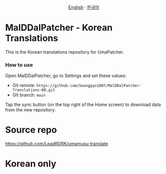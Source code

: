 <p align="center"> 
  <a href="README.md">English</a> 
  ·
  <a href="README-KR.md">한국어</a> 
</p>

# MalDDalPatcher - Korean Translations
This is the Korean translations repository for UmaPatcher.

### How to use
Open MalDDalPatcher, go to Settings and set these values:

- Git remote: `https://github.com/Seungpyo1007/MalDDalPatcher-Translations-KR.git`
- Git branch: `main`

Tap the sync button (on the top right of the Home screen) to download data from the new repository.

# Source repo
https://github.com/LeadRDRK/umamusu-translate

# Korean only


